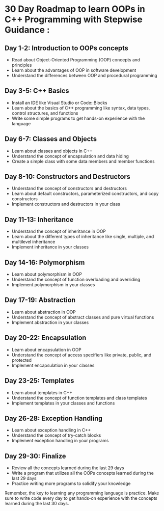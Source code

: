 # 30 Day Roadmap to learn OOPs in C++ Programming with Stepwise Guidance :

## Day 1-2: Introduction to OOPs concepts

- Read about Object-Oriented Programming (OOP) concepts and principles
- Learn about the advantages of OOP in software development
- Understand the differences between OOP and procedural programming

## Day 3-5: C++ Basics

- Install an IDE like Visual Studio or Code::Blocks
- Learn about the basics of C++ programming like syntax, data types, control structures, and functions
- Write some simple programs to get hands-on experience with the language

## Day 6-7: Classes and Objects

- Learn about classes and objects in C++
- Understand the concept of encapsulation and data hiding
- Create a simple class with some data members and member functions

## Day 8-10: Constructors and Destructors

- Understand the concept of constructors and destructors
- Learn about default constructors, parameterized constructors, and copy constructors
- Implement constructors and destructors in your class

## Day 11-13: Inheritance

- Understand the concept of inheritance in OOP
- Learn about the different types of inheritance like single, multiple, and multilevel inheritance
- Implement inheritance in your classes

## Day 14-16: Polymorphism

- Learn about polymorphism in OOP
- Understand the concept of function overloading and overriding
- Implement polymorphism in your classes

## Day 17-19: Abstraction

- Learn about abstraction in OOP
- Understand the concept of abstract classes and pure virtual functions
- Implement abstraction in your classes

## Day 20-22: Encapsulation

- Learn about encapsulation in OOP
- Understand the concept of access specifiers like private, public, and protected
- Implement encapsulation in your classes

## Day 23-25: Templates

- Learn about templates in C++
- Understand the concept of function templates and class templates
- Implement templates in your classes and functions

## Day 26-28: Exception Handling

- Learn about exception handling in C++
- Understand the concept of try-catch blocks
- Implement exception handling in your programs

## Day 29-30: Finalize

- Review all the concepts learned during the last 29 days
- Write a program that utilizes all the OOPs concepts learned during the last 29 days
- Practice writing more programs to solidify your knowledge

Remember, the key to learning any programming language is practice. Make sure to write code every day to get hands-on experience with the concepts learned during the last 30 days.